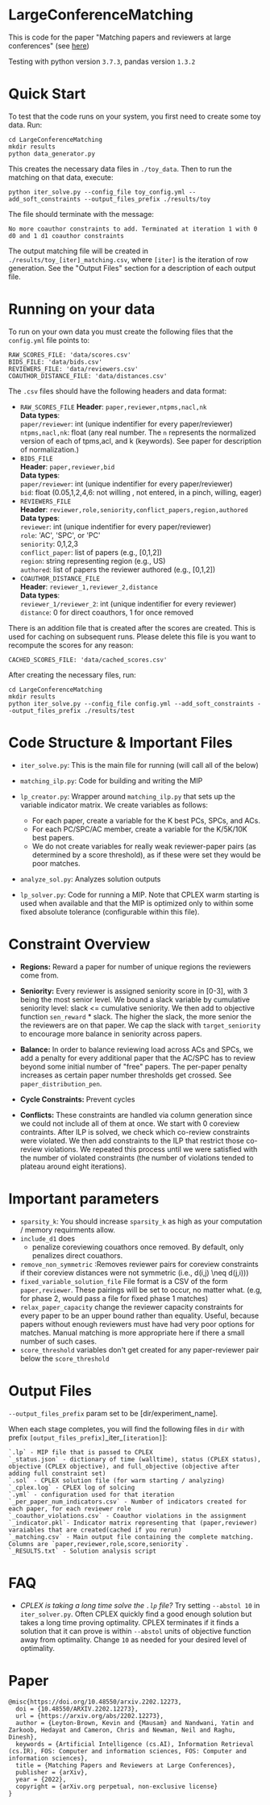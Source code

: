 # LargeConferenceMatching
This is code for the paper "Matching papers and reviewers at large conferences" (see [here](https://arxiv.org/abs/2202.12273))


Testing with python version `3.7.3`, pandas version `1.3.2`

# Quick Start

To test that the code runs on your system, you first need to create some toy data. Run:
```
cd LargeConferenceMatching
mkdir results
python data_generator.py
```
This creates the necessary data files in `./toy_data`. Then to run the matching on that data, execute:
```
python iter_solve.py --config_file toy_config.yml --add_soft_constraints --output_files_prefix ./results/toy
```
The file should terminate with the message:
```
No more coauthor constraints to add. Terminated at iteration 1 with 0 d0 and 1 d1 coauthor constraints
```
The output matching file will be created in `./results/toy_[iter]_matching.csv`, where `[iter]` is the iteration of row generation. See the "Output Files" section for a description of each output file. 

# Running on your data

To run on your own data you must create the following files that the `config.yml` file points to:
```
RAW_SCORES_FILE: 'data/scores.csv'
BIDS_FILE: 'data/bids.csv'
REVIEWERS_FILE: 'data/reviewers.csv'
COAUTHOR_DISTANCE_FILE: 'data/distances.csv'
```

The `.csv` files should have the following headers and data format:
- `RAW_SCORES_FILE`
**Header**: `paper,reviewer,ntpms,nacl,nk`\
**Data types**:\
`paper/reviewer`: int (unique indentifier for every paper/reviewer)\
`ntpms,nacl,nk`: float (any real number. The `n` represents the normalized version of each of tpms,acl, and k (keywords). See paper for description of normalization.)
- `BIDS_FILE`\
**Header**: `paper,reviewer,bid`\
**Data types**:\
`paper/reviewer`: int (unique indentifier for every paper/reviewer)\
`bid`: float (0.05,1,2,4,6: not willing , not entered, in a pinch, willing, eager)
- `REVIEWERS_FILE`\
**Header**: `reviewer,role,seniority,conflict_papers,region,authored`\
**Data types**:\
`reviewer`: int (unique indentifier for every paper/reviewer)\
`role`: 'AC', 'SPC', or 'PC'\
`seniority`: 0,1,2,3\
`conflict_paper`: list of papers (e.g., [0,1,2])\
`region`: string representing region (e.g., US)\
`authored`: list of papers the reviewer authored (e.g., [0,1,2])
- `COAUTHOR_DISTANCE_FILE`\
**Header**: `reviewer_1,reviewer_2,distance`\
**Data types**:\
`reviewer_1/reviewer_2`: int (unique indentifier for every reviewer)\
`distance`: 0 for direct coauthors, 1 for once removed

There is an addition file that is created after the scores are created. This is used for caching on subsequent runs. Please delete this file is you want to recompute the scores for any reason:
```
CACHED_SCORES_FILE: 'data/cached_scores.csv'
```

After creating the necessary files, run:

```
cd LargeConferenceMatching
mkdir results
python iter_solve.py --config_file config.yml --add_soft_constraints --output_files_prefix ./results/test
```


# Code Structure & Important Files
- `iter_solve.py`: This is the main file for running (will call all of the below)

- `matching_ilp.py`: Code for building and writing the MIP
- `lp_creator.py`: Wrapper around `matching_ilp.py` that sets up the variable indicator matrix. We create variables as follows:
    - For each paper, create a variable for the K best PCs, SPCs, and ACs.
    - For each PC/SPC/AC member, create a variable for the K/5K/10K best papers. 
    - We do not create variables for really weak reviewer-paper pairs (as determined by a score threshold), as if these were set they would be poor matches.

- `analyze_sol.py`: Analyzes solution outputs
- `lp_solver.py`: Code for running a MIP. Note that CPLEX warm starting is used when available and that the MIP is optimized only to within some fixed absolute tolerance (configurable within this file).

# Constraint Overview

- **Regions:** Reward a paper for number of unique regions the reviewers come from.

- **Seniority:** Every reviewer is assigned seniority score in [0-3], with 3 being the most senior level. We bound a slack variable by cumulative seniority level: slack <= cumulative seniority. We then add to objective function `sen_reward` * slack. The higher the slack, the more senior the the reviewers are on that paper. We cap the slack with `target_seniority` to encourage more balance in seniority across papers.

- **Balance:** In order to balance reviewing load across ACs and SPCs, we add a penalty for every additional paper that the AC/SPC has to review beyond some initial number of "free" papers. The per-paper penalty increases as certain paper number thresholds get crossed. See `paper_distribution_pen`.

- **Cycle Constraints:** Prevent cycles

- **Conflicts:** These constraints are handled via column generation since we could not include all of them at once. We start with 0 coreview contraints. After ILP is solved, we check which co-review constraints were violated. We then add constraints to the ILP that restrict those co-review violations. We repeated this process until we were satisfied with the number of violated constraints (the number of violations tended to plateau around eight iterations).

# Important parameters

- `sparsity_k`: You should increase `sparsity_k` as high as your computation / memory requirments allow.
- `include_d1` does
    - penalize coreviewing couathors once removed. By default, only penalizes direct couathors.
- `remove_non_symmetric` :Removes reviewer pairs for coreview constraints if their coreview distances were not symmetric (i.e., d(i,j) \neq d(j,i)))
- `fixed_variable_solution_file` File format is a CSV of the form `paper,reviewer`. These pairings will be set to occur, no matter what. (e.g, for phase 2, would pass a file for fixed phase 1 matches)
- `relax_paper_capacity` change the reviewer capacity constraints for every paper to be an upper bound rather than equality. Useful, because papers without enough reviewers must have had very poor options for matches. Manual matching is more appropriate here if there a small number of such cases.
- `score_threshold` variables don't get created for any paper-reviewer pair below the `score_threshold`


# Output Files

`--output_files_prefix` param set to be [dir/experiment_name].

When each stage completes, you will find the following files in `dir` with prefix `[output_files_prefix]`\_iter\_`[iteration]`]: 

    `.lp` - MIP file that is passed to CPLEX    
    `_status.json` - dictionary of time (walltime), status (CPLEX status), objective (CPLEX objective), and full_objective (objective after adding full constraint set)
    `.sol` - CPLEX solution file (for warm starting / analyzing)
    `_cplex.log` - CPLEX log of solcing
    `.yml` - configuration used for that iteration
    `_per_paper_num_indicators.csv` - Number of indicators created for each paper, for each reviewer role
    `_coauthor_violations.csv` - Coauthor violations in the assignment
    `_indicator.pkl`- Indicator matrix representing that (paper,reviewer) varaiables that are created(cached if you rerun)
    `_matching.csv` - Main output file containing the complete matching. Columns are `paper,reviewer,role,score,seniority`.
    `_RESULTS.txt` - Solution analysis script 

# FAQ

- *CPLEX is taking a long time solve the `.lp` file?* Try setting `--abstol 10` in `iter_solver.py`. Often CPLEX quickly find a good enough solution but takes a long time proving optimality. CPLEX terminates if it finds a solution that it can prove is within `--abstol` units of objective function away from optimality. Change `10` as needed for your desired level of optimality.

# Paper

```
@misc{https://doi.org/10.48550/arxiv.2202.12273,
  doi = {10.48550/ARXIV.2202.12273},
  url = {https://arxiv.org/abs/2202.12273},
  author = {Leyton-Brown, Kevin and {Mausam} and Nandwani, Yatin and Zarkoob, Hedayat and Cameron, Chris and Newman, Neil and Raghu, Dinesh},
  keywords = {Artificial Intelligence (cs.AI), Information Retrieval (cs.IR), FOS: Computer and information sciences, FOS: Computer and information sciences},
  title = {Matching Papers and Reviewers at Large Conferences},
  publisher = {arXiv},
  year = {2022},
  copyright = {arXiv.org perpetual, non-exclusive license}
}



